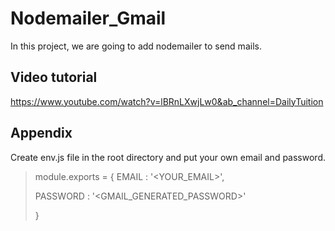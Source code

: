 # Nodemailer_Gmail
In this project, we are going to add nodemailer to send mails.

## Video tutorial
https://www.youtube.com/watch?v=lBRnLXwjLw0&ab_channel=DailyTuition

## Appendix
Create env.js file in the root directory and put your own email and password.

> module.exports = {
>    EMAIL : '<YOUR_EMAIL>',
>    
>   PASSWORD : '<GMAIL_GENERATED_PASSWORD>'
>   
>}

